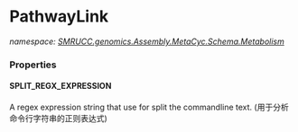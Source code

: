 ﻿# PathwayLink
_namespace: [SMRUCC.genomics.Assembly.MetaCyc.Schema.Metabolism](./index.md)_






### Properties

#### SPLIT_REGX_EXPRESSION
A regex expression string that use for split the commandline text.
 (用于分析命令行字符串的正则表达式)
